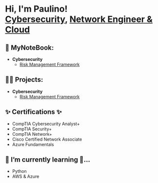 <h1>Hi, I'm Paulino! <br/><a href="https://github.com/paulinoprojects">Cybersecurity</a>, <a href="https://www.linkedin.com/in/dennispaulino/">Network Engineer & Cloud </a>

<h2>📝 MyNoteBook:</h2>

- <b>Cybersecurity</b>
  - [Risk Management Framework](https://github.com/paulinoprojects/NIST-RMF/tree/main)
  
<h2>👨‍💻 Projects:</h2>

- <b>Cybersecurity</b>
  - [Risk Management Framework](https://github.com/paulinoprojects/NIST-RMF/tree/main)

<h2>✨ Certifications ✨</h2>

 - CompTIA Cybersecurity Analyst+
 - CompTIA Security+
 - CompTIA Network+
 - Cisco Certified Network Associate
 - Azure Fundamentals

<h2> 🌱 I’m currently learning 🔭...</h2>

 - Python
 - AWS & Azure

